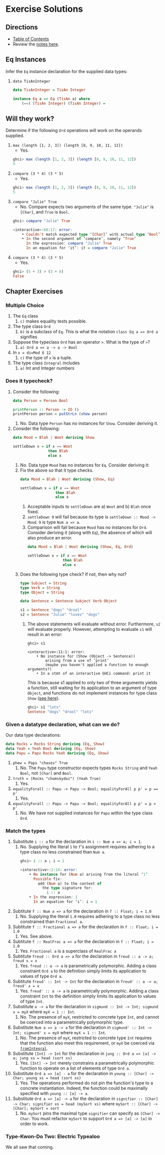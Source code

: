 # Exercise Solutions

## Directions

* [Table of Contents](../../../README.md)
* Review the [notes here](../README.md).

## Eq Instances

Infer the `Eq` instance declaration for the supplied data types:

1. `data TisAnInteger`
    ```haskell
    data TisAnInteger = TisAn Integer

    instance Eq a => Eq (TisAn a) where
        (==) (TisAn Integer) (TisAn Integer) =
    ```
## Will they work?

Determine if the following `Ord` operations will work on the operands supplied.

1. `max (length [1, 2, 3]) (length [8, 9, 10, 11, 12])`
    * Yes.
    ```haskell
    ghci> max (length [1, 2, 3]) (length [8, 9, 10, 11, 12])
    5
    ```
1. `compare (3 * 4) (3 * 5)`
    * Yes.
    ```haskell
    ghci> max (length [1, 2, 3]) (length [8, 9, 10, 11, 12])
    5
    ```
1. `compare "Julie" True`
    * No. Compare expects two arguments of the same type. `"Julie"` is `[Char]`, and `True` is `Bool`.
    ```haskell
    ghci> compare "Julie" True

    <interactive>:68:17: error:
        • Couldn't match expected type ‘[Char]’ with actual type ‘Bool’
        • In the second argument of ‘compare’, namely ‘True’
          In the expression: compare "Julie" True
          In an equation for ‘it’: it = compare "Julie" True

    ```
1. `compare (3 * 4) (3 * 5)`
    * Yes.
    ```haskell
    ghci> (5 + 3) > (3 + 6)
    False
    ```

## Chapter Exercises

### Multiple Choice

1. The `Eq` class
    1. `c)` makes equality tests possible.
1. The type class `Ord`
    1. `b)` is a subclass of `Eq`. This is what the notation `class Eq a => Ord a` signifies
1. Suppose the typeclass `Ord` has an operator `>`. What is the type of `>`?
    1. `a) Ord a => a -> a -> Bool`
1. In `x = divMod 6 12`
    1. `c)` the type of `x` is a tuple.
1. The type class `Integral` includes
    1. `a)` Int and Integer numbers

### Does it typecheck?

1. Consider the following:
    ```haskell
    data Person = Person Bool

    printPerson :: Person -> IO ()
    printPerson person = putStrLn (show person)
    ```
    1. No. Data type `Person` has no instances for `Show`. Consider deriving it.
1. Consider the following:
    ```haskell
    data Mood = Blah | Woot deriving Show

    settleDown x = if x == Woot
                    then Blah
                    else x
    ```
    1. No. Data type `Mood` has no instances for `Eq`. Consider deriving it:
    1. Fix the above so that it type checks.
        ```haskell
        data Mood = Blah | Woot deriving (Show, Eq)

        settleDown x = if x == Woot
                        then Blah
                        else x
        ```
        1. Acceptable inputs to `settleDown` are a) `Woot` and b) `Blah` once fixed.
        1. `settleDown 9` will fail because its type is `settleDown :: Mood -> Mood`. `9` is type `Num a => a`.
        1. Comparison will fail because `Mood` has no instances for `Ord`. Consider deriving it (along with `Eq`), the absence of which will also produce an error.
            ```haskell
            data Mood = Blah | Woot deriving (Show, Eq, Ord)

            settleDown x = if x == Woot
                            then Blah
                            else x
            ```
    1. Does the following type check? If not,  then why not?
        ```haskell
        type Subject = String
        type Verb = String
        type Object = String

        data Sentence = Sentence Subject Verb Object

        s1 = Sentence "dogs" "drool"
        s2 = Sentence "Julie" "loves" "dogs"
        ```
        1. The above statements will evaluate without error. Furthermore, `s2` will evaluate properly. However, attempting to evaluate `s1` will result in an error:
            ```
            ghci> s1

            <interactive>:11:1: error:
                • No instance for (Show (Object -> Sentence))
                    arising from a use of ‘print’
                    (maybe you haven't applied a function to enough arguments?)
                • In a stmt of an interactive GHCi command: print it

            ```
            This is because s1 applied to only two of three arguments yields a function, still waiting for its application to an argument of type `Object`, and functions do not implement instances for type class `Show` ([see here](https://wiki.haskell.org/Show_instance_for_functions)).
            ```haskell
            ghci> s1 "lots"
            Sentence "dogs" "drool" "lots"
            ```

### Given a datatype declaration, what can we do?

Our data type declarations:
```haskell
data Rocks = Rocks String deriving (Eq, Show)
data Yeah = Yeah Bool deriving (Eq, Show)
data Papu = Papu Rocks Yeah deriving (Eq, Show)
```

1. `phew = Papu "chases" True`
    1. No. The `Papu` type constructor expects types `Rocks String` and `Yeah Bool`, not `[Char]` and `Bool`.
1. `truth = (Rocks "chomskydoz") (Yeah True)`
    1. Yes.
1. `equalityForall :: Papu -> Papu -> Bool; equalityForAll p p' = p == p'`
    1. Yes.
1. `equalityForall :: Papu -> Papu -> Bool; equalityForAll p p' = p > p'`
    1. No. We have not supplied instances for `Papu` within the type class `Ord`.

### Match the types

1. Substitute `i :: a` for the declaration in `i :: Num a => a; i = 1`.
    1. No. Supplying the literal `1` to `f`'s assignment requires adhering to a type class no less constrained than `Num a`.
        ```haskell
        ghci> i :: a ; i = 1

        <interactive>:2:14: error:
            • No instance for (Num a) arising from the literal ‘1’
              Possible fix:
                add (Num a) to the context of
                  the type signature for:
                    i :: a
            • In the expression: 1
              In an equation for ‘i’: i = 1
        ```
1. Subtitute `f :: Num a => a` for the declaration in `f :: Float; i = 1.0`
    1. No. Supplying the literal `1.0` requires adhering to a type class no less constrained than `Fractional a`.
1. Subtitute `f :: Fractional a => a` for the declaration in `f :: Float; i = 1.0`
    1. Yes. See above.
1. Subtitute `f :: RealFrac a => a` for the declaration in `f :: Float; i = 1.0`
    1. Yes. `Fractional a` is a superclass of `RealFrac a`
1. Subtitute `freud :: Ord a => a` for the declaration in `freud :: a -> a; freud x = x`
    1. Yes. `freud :: a -> a` is parametrically polymorphic. Adding a class constraint `Ord a` to the definition simply limits its application to values of type `Ord a`.
1. Subtitute `freud' :: Int -> Int` for the declaration in `freud' :: a -> a; freud' x = x`
    1. Yes. `freud' :: a -> a` is parametrically polymorphic. Adding a class constraint `Int` to the definition simply limits its application to values of type `Int`.
1. Substitute `a -> a` for the declaration in `sigmund :: Int -> Int; sigmund x = myX` where `myX = 1 :: Int`.
    1. No. The presence of `myX`, restricted to concrete type `Int`, and cannot be coerced into a parametrically polymorphic type.
1. Substitute `Num a => a -> a` for the declaration in `sigmund' :: Int -> Int; sigmund' x = myX` where `myX = 1 :: Int`.
    1. No. The presence of `myX`, restricted to concrete type `Int` requires that the function also meet this requirement, or `myX` be coerced via [`fromIntegral`](http://hackage.haskell.org/package/base-4.10.0.0/docs/Prelude.html#v:fromIntegral).
1. Substitute `[Int] -> Int` for the declaration in `jung :: Ord a => [a] -> a; jung xs = head (sort xs)`
    1. Yes. `[Int] -> Int` merely constrains a parametrically polymorphic function to operate on a list of elements of type `Ord a`.
1. Substitute `Ord a => [a] - a` for the declaration in `young :: [Char] -> Char; young xs = head (sort xs)`
    1. Yes. The operations performed do not pin the function's type to a concrete instantiation. Indeed, the function could be maximally specified with `young :: [a] -> a`.
1. Substitute `Ord a => [a] -> a` for the declaration in `signifier :: [Char] -> Char; signifier xs = head (mySort xs)` where `mySort :: [Char] -> [Char]; mySort = sort`
    1. No. `mySort` pins the maximal type `signifier` can specify as `[Char] -> Char`. You must refactor `mySort` to support `Ord a => [a] -> [a]` in order to work.

### Type-Kwon-Do Two: Electric Typealoo

We all saw that coming.

